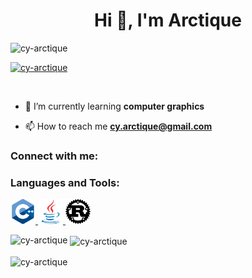 <h1 align="center">Hi 👋, I'm Arctique</h1>
<p align="left"> <img src="https://komarev.com/ghpvc/?username=cy-arctique&label=Profile%20views&color=0e75b6&style=flat" alt="cy-arctique" /> </p>

<p align="left"> <a href="https://github.com/ryo-ma/github-profile-trophy"><img src="https://github-profile-trophy.vercel.app/?username=cy-arctique" alt="cy-arctique" /></a> </p>

<p align="left"> <a href="https://twitter.com/" target="blank"><img src="https://img.shields.io/twitter/follow/?logo=twitter&style=for-the-badge" alt="" /></a> </p>

- 🌱 I’m currently learning **computer graphics**

- 📫 How to reach me **cy.arctique@gmail.com**

<h3 align="left">Connect with me:</h3>
<p align="left">
</p>

<h3 align="left">Languages and Tools:</h3>
<p align="left"> <a href="https://www.w3schools.com/cpp/" target="_blank" rel="noreferrer"> <img src="https://raw.githubusercontent.com/devicons/devicon/master/icons/cplusplus/cplusplus-original.svg" alt="cplusplus" width="40" height="40"/> </a> <a href="https://www.java.com" target="_blank" rel="noreferrer"> <img src="https://raw.githubusercontent.com/devicons/devicon/master/icons/java/java-original.svg" alt="java" width="40" height="40"/> </a> <a href="https://www.rust-lang.org" target="_blank" rel="noreferrer"> <img src="https://raw.githubusercontent.com/devicons/devicon/master/icons/rust/rust-plain.svg" alt="rust" width="40" height="40"/> </a> </p>

<p><img align="left" src="https://github-readme-stats.vercel.app/api/top-langs?username=cy-arctique&show_icons=true&locale=en&layout=compact" alt="cy-arctique" /></p>

<p>&nbsp;<img align="center" src="https://github-readme-stats.vercel.app/api?username=cy-arctique&show_icons=true&locale=en" alt="cy-arctique" /></p>

<p><img align="center" src="https://github-readme-streak-stats.herokuapp.com/?user=cy-arctique&" alt="cy-arctique" /></p>
